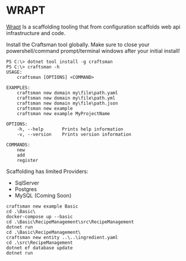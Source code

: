 # WRAPT

[Wrapt](https://wrapt.dev/) Is a scaffolding tooling that from configuration scaffolds web api infrastructure and code.

Install the Craftsman tool globally. Make sure to close your powershell/command prompt/terminal windows after your initial install!
```
PS C:\> dotnet tool install -g craftsman
PS C:\> craftsman -h  
USAGE:
    craftsman [OPTIONS] <COMMAND>

EXAMPLES:
    craftsman new domain my\file\path.yaml
    craftsman new domain my\file\path.yml
    craftsman new domain my\file\path.json
    craftsman new example
    craftsman new example MyProjectName

OPTIONS:
    -h, --help       Prints help information
    -v, --version    Prints version information

COMMANDS:
    new
    add
    register
```

Scaffolding has limited Providers:
- SqlServer
- Postgres
- MySQL (Coming Soon)

```
craftsman new example Basic
cd .\Basic\
docker-compose up --basic
cd .\Basic\RecipeManagement\src\RecipeManagement
dotnet run
cd .\Basic\RecipeManagement\
craftsman new entity ..\..\ingredient.yaml
cd .\src\RecipeManagement
dotnet ef database update
dotnet run
```